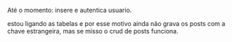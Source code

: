 Até o momento:
insere e autentica usuario.

estou ligando as tabelas e por esse motivo ainda não grava os posts com a chave estrangeira, mas se misso o crud de posts funciona.

